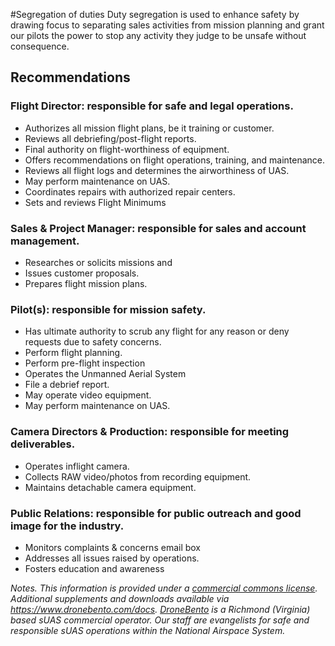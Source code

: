 #Segregation of duties
Duty segregation is used to enhance safety by drawing focus to separating sales activities from mission planning and grant our pilots the power to stop any activity they judge to be unsafe without consequence.

## Recommendations

### Flight Director: responsible for safe and legal operations.
- Authorizes all mission flight plans, be it training or customer.
- Reviews all debriefing/post-flight reports.
- Final authority on flight-worthiness of equipment.
- Offers recommendations on flight operations, training, and maintenance.
- Reviews all flight logs and determines the airworthiness of UAS.
- May perform maintenance on UAS.
- Coordinates repairs with authorized repair centers.
- Sets and reviews Flight Minimums

### Sales & Project Manager: responsible for sales and account management.
- Researches or solicits missions and
- Issues customer proposals.
- Prepares flight mission plans.

### Pilot(s): responsible for mission safety.
- Has ultimate authority to scrub any flight for any reason or deny requests due to safety concerns.
- Perform flight planning.
- Perform pre-flight inspection
- Operates the Unmanned Aerial System
- File a debrief report.
- May operate video equipment.
- May perform maintenance on UAS.

### Camera Directors & Production: responsible for meeting deliverables.
- Operates inflight camera.
- Collects RAW video/photos from recording equipment.
- Maintains detachable camera equipment.

### Public Relations: responsible for public outreach and good image for the industry.
- Monitors complaints & concerns email box
- Addresses all issues raised by operations.
- Fosters education and awareness

_Notes.
This information is provided under a [commercial commons license](https://github.com/dronebento/commercial-operations-manual/blob/master/license.md).  Additional supplements and downloads available via https://www.dronebento.com/docs.  [DroneBento](https://www.dronebento.com/about) is a Richmond (Virginia) based sUAS commercial operator. Our staff are evangelists for safe and responsible sUAS operations within the National Airspace System._
